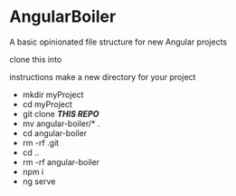 # AngularBoiler

A basic opinionated file structure for new Angular projects

clone this into 

instructions
make a new directory for your project

- mkdir myProject
- cd myProject
- git clone ***THIS REPO***
- mv angular-boiler/* .
- cd angular-boiler
- rm -rf .git
- cd ..
- rm -rf angular-boiler
- npm i
- ng serve
